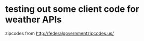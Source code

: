 # testing out some client code for weather APIs

zipcodes from http://federalgovernmentzipcodes.us/

